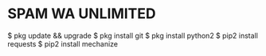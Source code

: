 # SPAM WA UNLIMITED

$ pkg update && upgrade
$ pkg install git
$ pkg install python2
$ pip2 install requests
$ pip2 install mechanize

